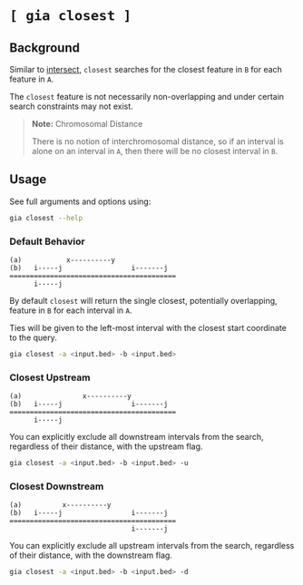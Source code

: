 # `[ gia closest ]`

## Background

Similar to [intersect](./intersect.md), `closest` searches for the closest
feature in `B` for each feature in `A`.

The `closest` feature is not necessarily non-overlapping and under certain
search constraints may not exist.

> **Note:** Chromosomal Distance
>
> There is no notion of interchromosomal distance, so if an interval is
> alone on an interval in `A`, then there will be no closest interval
> in `B`.

## Usage

See full arguments and options using:

```bash
gia closest --help
```

### Default Behavior

```text
(a)           x----------y
(b)   i-----j                 i-------j
=========================================
      i-----j
```

By default `closest` will return the single closest, potentially overlapping, feature in `B`
for each interval in `A`.

Ties will be given to the left-most interval with the closest start coordinate to the query.

```bash
gia closest -a <input.bed> -b <input.bed>
```

### Closest Upstream

```text
(a)               x----------y
(b)   i-----j                 i-------j
=========================================
      i-----j
```

You can explicitly exclude all downstream intervals from the search, regardless
of their distance, with the upstream flag.

```bash
gia closest -a <input.bed> -b <input.bed> -u
```

### Closest Downstream

```text
(a)          x----------y
(b)   i-----j                 i-------j
=========================================
                              i-------j
```

You can explicitly exclude all upstream intervals from the search, regardless
of their distance, with the downstream flag.

```bash
gia closest -a <input.bed> -b <input.bed> -d
```
